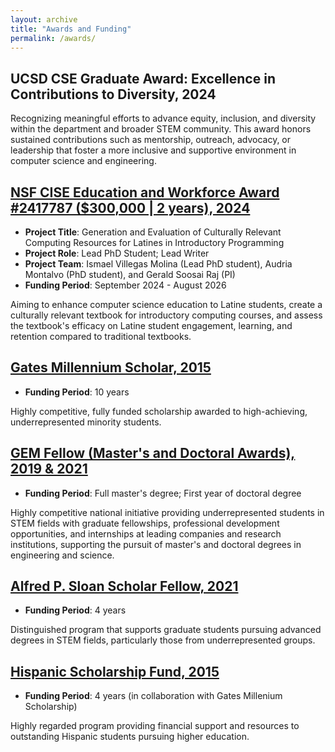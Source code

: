 ```yaml
---
layout: archive
title: "Awards and Funding"
permalink: /awards/
---
```


## UCSD CSE Graduate Award: Excellence in Contributions to Diversity, 2024

Recognizing meaningful efforts to advance equity, inclusion, and diversity within the department and broader STEM community. This award honors sustained contributions such as mentorship, outreach, advocacy, or leadership that foster a more inclusive and supportive environment in computer science and engineering.

## [NSF CISE Education and Workforce Award \#2417787 ($300,000 | 2 years), 2024](https://www.nsf.gov/awardsearch/showAward?AWD_ID=2417787&HistoricalAwards=false)
* <b>Project Title</b>: Generation and Evaluation of Culturally Relevant Computing Resources for Latines in Introductory Programming
* <b>Project Role</b>: Lead PhD Student; Lead Writer
* <b>Project Team</b>: Ismael Villegas Molina (Lead PhD student), Audria Montalvo (PhD student), and Gerald Soosai Raj (PI)
* <b>Funding Period</b>: September 2024 - August 2026

Aiming to enhance computer science education to Latine students, create a culturally relevant textbook for introductory computing courses, and assess the textbook's efficacy on Latine student engagement, learning, and retention compared to traditional textbooks.

## [Gates Millennium Scholar, 2015](https://gmsp.org/)
* <b>Funding Period</b>: 10 years

Highly competitive, fully funded scholarship awarded to high-achieving, underrepresented minority students.

## [GEM Fellow (Master's and Doctoral Awards), 2019 & 2021](https://www.gemfellowship.org/gem-fellowship-program/)
* <b>Funding Period</b>: Full master's degree; First year of doctoral degree

Highly competitive national initiative providing underrepresented students in STEM fields with graduate fellowships, professional development opportunities, and internships at leading companies and research institutions, supporting the pursuit of master's and doctoral degrees in engineering and science.

## [Alfred P. Sloan Scholar Fellow, 2021](https://cse.ucsd.edu/graduate/sloan-scholar-fellowship/)
* <b>Funding Period</b>: 4 years

Distinguished program that supports graduate students pursuing advanced degrees in STEM fields, particularly those from underrepresented groups.

## [Hispanic Scholarship Fund, 2015](https://www.hsf.net/)
* <b>Funding Period</b>: 4 years (in collaboration with Gates Millenium Scholarship)

Highly regarded program providing financial support and resources to outstanding Hispanic students pursuing higher education.